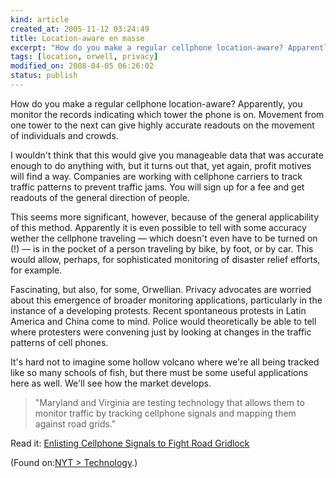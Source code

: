 ```yaml
--- 
kind: article
created_at: 2005-11-12 03:24:49
title: Location-aware en masse
excerpt: "How do you make a regular cellphone location-aware? Apparently, you monitor the records indicating which tower the phone is on. Movement from one tower to the next can give highly accurate readouts on the movement of individuals and crowds."
tags: [location, orwell, privacy]
modified_on: 2008-04-05 06:26:02
status: publish
---
```


<p>How do you make a regular cellphone location-aware? Apparently, you monitor the records indicating which tower the phone is on. Movement from one tower to the next can give highly accurate readouts on the movement of individuals and crowds.</p>

<p>I wouldn't think that this would give you manageable data that was accurate enough to do anything with, but it turns out that, yet again, profit motives will find a way. Companies are working with cellphone carriers to track traffic patterns to prevent traffic jams. You will sign up for a fee and get readouts of the general direction of people.</p>

<p> This seems more significant, however, because of the general applicability of this method. Apparently it is even possible to tell with some accuracy wether the cellphone traveling &mdash; which doesn't even have to be turned on (!) &mdash; is in the pocket of a person traveling by bike, by foot, or by car. This would allow, perhaps, for sophisticated monitoring of disaster relief efforts, for example.</p> 

<p>Fascinating, but also, for some, Orwellian. Privacy advocates are worried about this emergence of broader monitoring applications, particularly in the instance of a developing protests. Recent spontaneous protests in Latin America and China come to mind. Police would theoretically be able to tell where protesters were convening just by looking at changes in the traffic patterns of cell phones.</p><p> It's hard not to imagine some hollow volcano where we're all being tracked like so many schools of fish, but there must be some useful applications here as well. We'll see how the market develops.</p>  

<blockquote>
<p>"Maryland and Virginia are testing technology that allows them to monitor traffic by tracking cellphone signals and mapping them against road grids."</p>
</blockquote>

<p>Read it: <a href="http://www.nytimes.com/2005/11/11/business/11ftraffic.html?ex=1289365200&en=4411a605ecbfbea1&ei=5088&partner=rssnyt&emc=rss">Enlisting Cellphone Signals to Fight Road Gridlock</a></p>
<p>(Found on:<a href="http://www.nytimes.com/pages/technology/index.html?partner=rssnyt">NYT > Technology</a>.)</p>